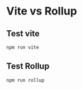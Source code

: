 # Vite vs Rollup

## Test vite

```bash
npm run vite
```

## Test Rollup

```bash
npm run rollup
```
